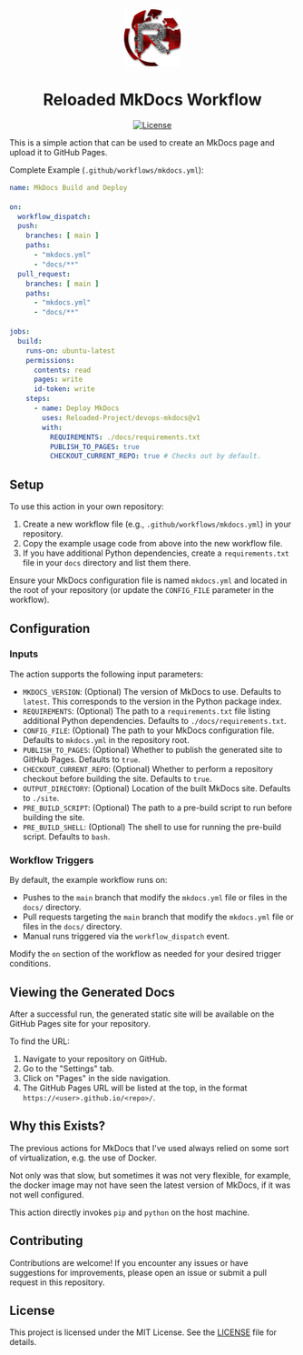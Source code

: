 <div align="center">
  <a href="https://github.com/Reloaded-Project/reloaded-templates-rust" target="_blank">
    <img src="assets/reloaded-logo.png" alt="reloaded Logo" width="100"/>
  </a>

  <h1 align="center">Reloaded MkDocs Workflow</h1>

  <p>
    <a href="LICENSE">
      <img src="https://img.shields.io/badge/License-MIT-blue.svg" alt="License">
    </a>
  </p>
</div>

This is a simple action that can be used to create an MkDocs page and upload it to GitHub Pages.

Complete Example (`.github/workflows/mkdocs.yml`):

```yaml
name: MkDocs Build and Deploy

on:
  workflow_dispatch:
  push:
    branches: [ main ]
    paths:
      - "mkdocs.yml"
      - "docs/**"
  pull_request:
    branches: [ main ]
    paths:
      - "mkdocs.yml"
      - "docs/**"

jobs:
  build:
    runs-on: ubuntu-latest
    permissions:
      contents: read
      pages: write
      id-token: write
    steps:
      - name: Deploy MkDocs
        uses: Reloaded-Project/devops-mkdocs@v1
        with:
          REQUIREMENTS: ./docs/requirements.txt
          PUBLISH_TO_PAGES: true
          CHECKOUT_CURRENT_REPO: true # Checks out by default.
```

## Setup

To use this action in your own repository:

1. Create a new workflow file (e.g., `.github/workflows/mkdocs.yml`) in your repository.
2. Copy the example usage code from above into the new workflow file.
3. If you have additional Python dependencies, create a `requirements.txt` file in your `docs` directory and list them there. 

Ensure your MkDocs configuration file is named `mkdocs.yml` and located in the root of your
repository (or update the `CONFIG_FILE` parameter in the workflow).

## Configuration

### Inputs

The action supports the following input parameters:

- `MKDOCS_VERSION`: (Optional) The version of MkDocs to use. Defaults to `latest`. This corresponds to the version in the Python package index.
- `REQUIREMENTS`: (Optional) The path to a `requirements.txt` file listing additional Python dependencies. Defaults to `./docs/requirements.txt`.
- `CONFIG_FILE`: (Optional) The path to your MkDocs configuration file. Defaults to `mkdocs.yml` in the repository root.
- `PUBLISH_TO_PAGES`: (Optional) Whether to publish the generated site to GitHub Pages. Defaults to `true`.
- `CHECKOUT_CURRENT_REPO`: (Optional) Whether to perform a repository checkout before building the site. Defaults to `true`.
- `OUTPUT_DIRECTORY`: (Optional) Location of the built MkDocs site. Defaults to `./site`.
- `PRE_BUILD_SCRIPT`: (Optional) The path to a pre-build script to run before building the site.
- `PRE_BUILD_SHELL`: (Optional) The shell to use for running the pre-build script. Defaults to `bash`.

### Workflow Triggers

By default, the example workflow runs on:

- Pushes to the `main` branch that modify the `mkdocs.yml` file or files in the `docs/` directory. 
- Pull requests targeting the `main` branch that modify the `mkdocs.yml` file or files in the `docs/` directory.
- Manual runs triggered via the `workflow_dispatch` event.

Modify the `on` section of the workflow as needed for your desired trigger conditions.

## Viewing the Generated Docs

After a successful run, the generated static site will be available on the GitHub Pages site for your repository. 

To find the URL:

1. Navigate to your repository on GitHub.
2. Go to the "Settings" tab.
3. Click on "Pages" in the side navigation.
4. The GitHub Pages URL will be listed at the top, in the format `https://<user>.github.io/<repo>/`.

## Why this Exists?

The previous actions for MkDocs that I've used always relied on some sort of virtualization,
e.g. the use of Docker.

Not only was that slow, but sometimes it was not very flexible, for example, the docker
image may not have seen the latest version of MkDocs, if it was not well configured.

This action directly invokes `pip` and `python` on the host machine.

## Contributing

Contributions are welcome! If you encounter any issues or have suggestions for improvements,
please open an issue or submit a pull request in this repository.

## License

This project is licensed under the MIT License. See the [LICENSE](LICENSE) file for details.